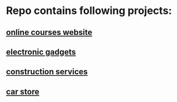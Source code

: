 # Repo contains following projects:
## [online courses website](https://github.com/amrali21/front-end-web-apps/tree/master/online%20courses)
## [electronic gadgets](https://github.com/amrali21/front-end-web-apps/tree/master/electronic%20gadgets)
## [construction services](https://github.com/amrali21/front-end-web-apps/tree/master/construction%20services)
## [car store](https://github.com/amrali21/front-end-web-apps/tree/master/car%20store)
